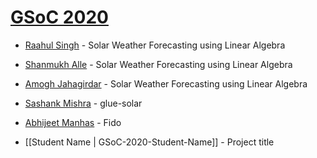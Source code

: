 # [GSoC 2020](https://summerofcode.withgoogle.com)

* [Raahul Singh](https://github.com/sunpy/sunpy/wiki/GSoC-2020-Raahul-Singh) - Solar Weather Forecasting using Linear Algebra

* [Shanmukh Alle](https://github.com/sunpy/sunpy/wiki/GSOC-2020-Shanmukh-Alle) - Solar Weather Forecasting using Linear Algebra

* [Amogh Jahagirdar](https://github.com/sunpy/sunpy/wiki/GSoC-2020---Amogh-Jahagirdar) - Solar Weather Forecasting using Linear Algebra

* [Sashank Mishra](https://github.com/sunpy/sunpy/wiki/GSoC-2020-Sashank-Mishra) - glue-solar

* [Abhijeet Manhas](https://github.com/sunpy/sunpy/wiki/GSOC-2020-Abhijeet-Manhas) - Fido

* [[Student Name | GSoC-2020-Student-Name]] - Project title

